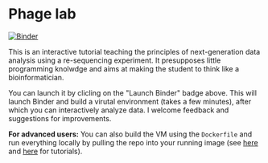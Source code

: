 # Phage lab

[![Binder](http://mybinder.org/badge.svg)](http://mybinder.org:/repo/mikheyev/phage-lab)

This is an interactive tutorial teaching the principles of next-generation data analysis using a re-sequencing experiment. It presupposes little programming knolwdge and aims at making the student to think like a bioinformatician.

You can launch it by clicling on the "Launch Binder" badge above. This will launch Binder and build a virutal environment (takes a few minutes), after which you can interactively analyze data. I welcome feedback and suggestions for improvements.

**For advanced users:** You can also build the VM using the `Dockerfile` and run everything locally by pulling the repo into your running image (see [here](https://www.dataquest.io/blog/docker-data-science/) and [here](http://fenics.readthedocs.io/projects/containers/en/latest/jupyter.html) for tutorials).
